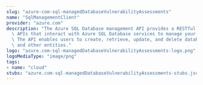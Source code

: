 ```yaml
---
slug: "azure-com-sql-managedDatabaseVulnerabilityAssessments"
name: "SqlManagementClient"
provider: "azure.com"
description: "The Azure SQL Database management API provides a RESTful set of web\
  \ APIs that interact with Azure SQL Database services to manage your databases.\
  \ The API enables users to create, retrieve, update, and delete databases, servers,\
  \ and other entities."
logo: "azure.com-sql-managedDatabaseVulnerabilityAssessments-logo.png"
logoMediaType: "image/png"
tags:
- name: "cloud"
stubs: "azure.com-sql-managedDatabaseVulnerabilityAssessments-stubs.json"
---
```


